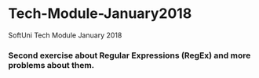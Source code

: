 # Tech-Module-January2018
SoftUni Tech Module January 2018
<h3> Second exercise about Regular Expressions (RegEx) and more problems about them. </h3>
